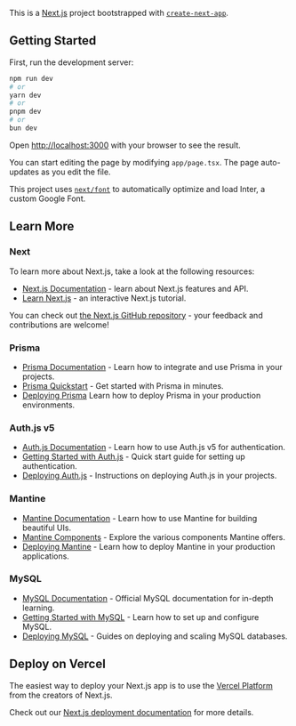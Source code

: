 This is a [Next.js](https://nextjs.org/) project bootstrapped with [`create-next-app`](https://github.com/vercel/next.js/tree/canary/packages/create-next-app).

## Getting Started

First, run the development server:

```bash
npm run dev
# or
yarn dev
# or
pnpm dev
# or
bun dev
```

Open [http://localhost:3000](http://localhost:3000) with your browser to see the result.

You can start editing the page by modifying `app/page.tsx`. The page auto-updates as you edit the file.

This project uses [`next/font`](https://nextjs.org/docs/basic-features/font-optimization) to automatically optimize and load Inter, a custom Google Font.

## Learn More

### Next

To learn more about Next.js, take a look at the following resources:

- [Next.js Documentation](https://nextjs.org/docs) - learn about Next.js features and API.
- [Learn Next.js](https://nextjs.org/learn) - an interactive Next.js tutorial.

You can check out [the Next.js GitHub repository](https://github.com/vercel/next.js/) - your feedback and contributions are welcome!

### Prisma

- [Prisma Documentation](https://www.prisma.io/docs) - Learn how to integrate and use Prisma in your projects.
- [Prisma Quickstart](https://www.prisma.io/docs/getting-started/quickstart) - Get started with Prisma in minutes.
- [Deploying Prisma](https://www.prisma.io/docs/orm/prisma-client/deployment/deploy-prisma) Learn how to deploy Prisma in your production environments.

### Auth.js v5
- [Auth.js Documentation](https://authjs.dev/) - Learn how to use Auth.js v5 for authentication.
- [Getting Started with Auth.js](https://authjs.dev/getting-started) - Quick start guide for setting up authentication.
- [Deploying Auth.js](https://authjs.dev/getting-started/deployment) - Instructions on deploying Auth.js in your projects.

### Mantine
- [Mantine Documentation](https://mantine.dev/) - Learn how to use Mantine for building beautiful UIs.
- [Mantine Components](https://ui.mantine.dev/) - Explore the various components Mantine offers.
- [Deploying Mantine](https://github.com/mantinedev/mantine/releases) - Learn how to deploy Mantine in your production applications.

### MySQL
- [MySQL Documentation](https://dev.mysql.com/doc/) - Official MySQL documentation for in-depth learning.
- [Getting Started with MySQL](https://dev.mysql.com/doc/refman/8.0/en/) - Learn how to set up and configure MySQL.
- [Deploying MySQL](https://dev.mysql.com/doc/mysql-ha-scalability/en/) - Guides on deploying and scaling MySQL databases.


## Deploy on Vercel

The easiest way to deploy your Next.js app is to use the [Vercel Platform](https://vercel.com/new?utm_medium=default-template&filter=next.js&utm_source=create-next-app&utm_campaign=create-next-app-readme) from the creators of Next.js.

Check out our [Next.js deployment documentation](https://nextjs.org/docs/deployment) for more details.
